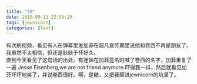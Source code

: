 ```yaml
---
title: "59"
date: 2016-09-11 23:59:19
tags: [jewnicorn]
categories: [Text]
---
```


<p>有次刷视频，看见有人在弹幕里发加菲在超凡宣传期里说他和卷西不再是朋友了。我虽然不太相信，但还是耿耿于怀好久。<br />直到今天看见了这句话的出处。有迷妹在加菲签名时喊了卷西的名字，加菲重复了一遍 Jesse Eisenberg,we are not friend anymore.吓得我一抖，然后就看见加菲坏坏地笑了，并说卷西很好。啊，是糖，又把我砸进jewnicorn的坑里了。</p>
